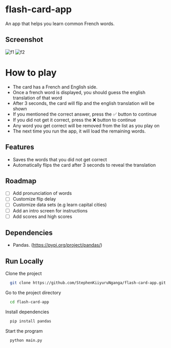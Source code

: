 # flash-card-app
An app that helps you learn common French words. 

## Screenshot

![f1](https://user-images.githubusercontent.com/40911055/166618607-7423a414-f788-42ef-bda0-2bdeed1e41dc.png)
![f2](https://user-images.githubusercontent.com/40911055/166618612-e01966a3-1642-4211-b09d-a1838abcd4a6.png)

# How to play
- The card has a French and English side.
- Once a french word is displayed, you should guess the english translation of that word
- After 3 seconds, the card will flip and the english translation will be shown
- If you mentioned the correct answer, press the ✅ button to continue
- If you did not get it correct, press the ❌ button to continue
- Any word you get correct will be removed from the list as you play on
- The next time you run the app, it will load the remaining words.

## Features

- Saves the words that you did not get correct
- Automatically flips the card after 3 seconds to reveal the translation

## Roadmap

- [ ]  Add pronunciation of words
- [ ]  Customize flip delay
- [ ]  Customize data sets (e.g learn capital cities)
- [ ]  Add an intro screen for instructions
- [ ]  Add scores and high scores

## Dependencies

- Pandas. (https://pypi.org/project/pandas/)
    
## Run Locally

Clone the project

```bash
  git clone https://github.com/StephenKiiyuruNganga/flash-card-app.git
```

Go to the project directory

```bash
  cd flash-card-app
```

Install dependencies

```bash
  pip install pandas
```

Start the program

```bash
  python main.py
```





